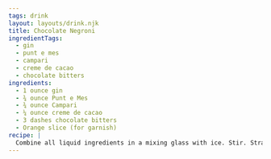 ```yaml
---
tags: drink
layout: layouts/drink.njk
title: Chocolate Negroni
ingredientTags:
  - gin
  - punt e mes
  - campari
  - creme de cacao
  - chocolate bitters
ingredients:
  - 1 ounce gin
  - ¾ ounce Punt e Mes
  - ¾ ounce Campari
  - ¼ ounce creme de cacao
  - 3 dashes chocolate bitters
  - Orange slice (for garnish)
recipe: |
  Combine all liquid ingredients in a mixing glass with ice. Stir. Strain into a rocks glass filled with ice cubes. Garish with an orange slice.
---
```

